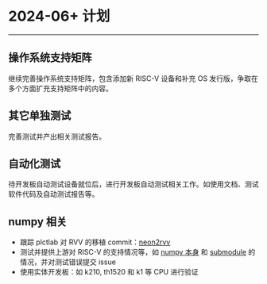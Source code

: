 # 2024-06+ 计划

---

## 操作系统支持矩阵

继续完善操作系统支持矩阵，包含添加新 RISC-V 设备和补充 OS 发行版，争取在多个方面扩充支持矩阵中的内容。

## 其它单独测试

完善测试并产出相关测试报告。

## 自动化测试

待开发板自动测试设备就位后，进行开发板自动测试相关工作。如使用文档、测试软件代码及自动测试报告等。

## numpy 相关

- 跟踪 plctlab 对 RVV 的移植 commit：[neon2rvv](https://github.com/plctlab/numpy/tree/neon2rvv)
- 测试并提供上游对 RISC-V 的支持情况等，如 [numpy 本身](https://github.com/numpy/numpy/) 和 [submodule](https://github.com/google/highway/tree/3af6ba57bf82c861870f92f0483149439007d652) 的情况，并对测试错误提交 issue
- 使用实体开发板：如 k210, th1520 和 k1 等 CPU 进行验证
